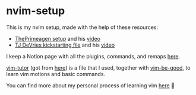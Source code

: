 # nvim-setup

This is my nvim setup, made with the help of these resources: 
- [ThePrimeagen setup](https://github.com/ThePrimeagen/init.lua) and his [video](https://www.youtube.com/watch?v=w7i4amO_zaE)
- [TJ DeVries kickstarting file](https://github.com/nvim-lua/kickstart.nvim) and his [video](https://www.youtube.com/watch?app=desktop&v=stqUbv-5u2s)

I keep a Notion page with all the plugins, commands, and remaps [here](https://federama.notion.site/nvim-36f9903eef544b73bfbb903184745e24).

[vim-tutor](vim-tutor.txt) (got from [here](https://gist.githubusercontent.com/hashrocketeer/852a4f878acd42abbf98f18278329bdc/raw/9e7f22d0bec184ea0bc54d1c5dd1d8863b3fc900/vimtutor.txt)) is a file that I used, together with [vim-be-good](https://github.com/ThePrimeagen/vim-be-good), to learn vim motions and basic commands.

You can find more about my personal process of learning vim [here](https://fede.bearblog.dev/learning-vim-and-configuring-nvim/) 🌱
